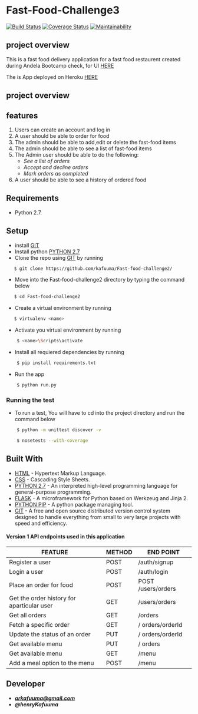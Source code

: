 # Fast-Food-Challenge3

[![Build Status](https://travis-ci.org/kafuuma/Fast-Food-Challenge3.svg?branch=develop)](https://travis-ci.org/kafuuma/Fast-Food-Challenge3)
[![Coverage Status](https://coveralls.io/repos/github/kafuuma/Fast-Food-Challenge3/badge.svg?branch=develop)](https://coveralls.io/github/kafuuma/Fast-Food-Challenge3?branch=develop)
[![Maintainability](https://api.codeclimate.com/v1/badges/c3c0e770ef8a700156c9/maintainability)](https://codeclimate.com/github/kafuuma/Fast-Food-Challenge3/maintainability)

## project overview

This is a fast food delivery application for a fast food restaurent created\
during Andela Bootcamp check, for UI [HERE](https://kafuuma.github.io/FAST-FOOD-APP/)

The is App deployed on Heroku [HERE](https://dashboard.heroku.com/apps/fast-food-appn/deploy/github)

## project overview

## features

1. Users can create an account and log in
2. A user should be able to order for food
3. The admin should be able to add,edit or delete the fast-food items
4. The admin should be able to see a list of fast-food items
5. The Admin user should be able to do the following:
    * _See a list of orders_
    * _Accept and decline orders_
    * _Mark orders as completed_
6. A user should be able to see a history of ordered food

## Requirements
- Python 2.7.

## Setup
* install [GIT](https://git-scm.com/)
* Install python [PYTHON 2.7](https://www.python.org/)
* Clone the repo using [GIT](https://git-scm.com/) by running
```sh
   $ git clone https://github.com/kafuuma/Fast-food-challenge2/
   ```
* Move into the Fast-food-challenge2 directory by typing the command below
```sh
   $ cd Fast-food-challenge2
   ```
* Create a virtual environment by running
```sh
   $ virtualenv <name>
   ```
* Activate you virtual environment by running
```sh
    $ <name>\Scripts\activate
   ```

* Install all requiered dependencies by running 
```sh
    $ pip install requirements.txt
   ```
* Run the app
```sh
    $ python run.py
   ```

### Running the test
* To run a test, You will have to cd into the project directory and run the command below
```sh
    $ python -m unittest discover -v
   ```
```sh
    $ nosetests --with-coverage
   ```

## Built With

* [HTML](https://www.w3.org/html/) - Hypertext Markup Language.
* [CSS](https://www.w3.org/Style/CSS/Overview.en.html) - Cascading Style Sheets.
* [PYTHON 2.7](https://www.python.org/) - An interpreted high-level programming language for general-purpose programming.
* [FLASK](http://flask.pocoo.org/) - A microframework for Python based on Werkzeug and Jinja 2.
* [PYTHON PIP](https://pip.pypa.io/en/stable/installing/) - A python package managing tool.
* [GIT](https://git-scm.com/) - A free and open source distributed version control system designed to handle everything from small to very large projects with speed and efficiency.


#### Version 1 API endpoints used in this application

| FEATURE | METHOD | END POINT|
| --- | --- |--- |
| Register a user | POST | /auth/signup|
| Login a user | POST | /auth/login|
| Place an order for food | POST | POST /users/orders|
| Get the order history for aparticular user | GET | /users/orders |
| Get all orders | GET | /orders | 
| Fetch a specific order | GET ​| / ​orders​/orderId |
| Update the status of an order | PUT | /​ orders​/orderId |
| Get available menu | PUT | /​ orders​ | /orderId |
| Get available menu | GET | /menu |
| Add a meal option to the menu | POST | /menu |


## Developer
- _**arkafuuma@gmail.com**_
- _**@henryKafuuma**_
